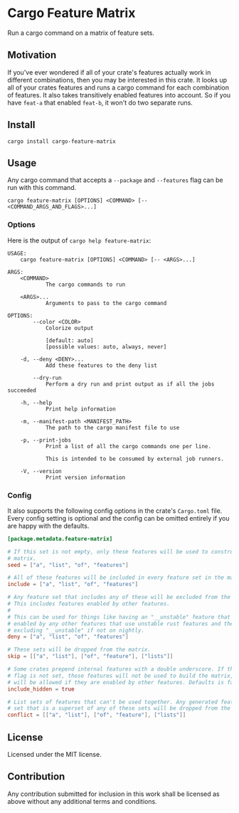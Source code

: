 # Cargo Feature Matrix

Run a cargo command on a matrix of feature sets.

## Motivation

If you've ever wondered if all of your crate's features actually work in
different combinations, then you may be interested in this crate. It looks
up all of your crates features and runs a cargo command for each combination
of features. It also takes transitively enabled features into account. So if
you have `feat-a` that enabled `feat-b`, it won't do two separate runs.

## Install
```shell
cargo install cargo-feature-matrix
```

## Usage

Any cargo command that accepts a `--package` and `--features` flag can be
run with this command.
```shell
cargo feature-matrix [OPTIONS] <COMMAND> [-- <COMMAND_ARGS_AND_FLAGS>...]
```

### Options

Here is the output of `cargo help feature-matrix`:

```text
USAGE:
    cargo feature-matrix [OPTIONS] <COMMAND> [-- <ARGS>...]

ARGS:
    <COMMAND>
            The cargo commands to run

    <ARGS>...
            Arguments to pass to the cargo command

OPTIONS:
        --color <COLOR>
            Colorize output

            [default: auto]
            [possible values: auto, always, never]

    -d, --deny <DENY>...
            Add these features to the deny list

        --dry-run
            Perform a dry run and print output as if all the jobs succeeded

    -h, --help
            Print help information

    -m, --manifest-path <MANIFEST_PATH>
            The path to the cargo manifest file to use

    -p, --print-jobs
            Print a list of all the cargo commands one per line.

            This is intended to be consumed by external job runners.

    -V, --version
            Print version information
```

### Config

It also supports the following config options in the crate's `Cargo.toml` file.
Every config setting is optional and the config can be omitted entirely if you
are happy with the defaults.

```toml
[package.metadata.feature-matrix]

# If this set is not empty, only these features will be used to construct the
# matrix.
seed = ["a", "list", "of", "features"]

# All of these features will be included in every feature set in the matrix.
include = ["a", "list", "of", "features"]

# Any feature set that includes any of these will be excluded from the matrix.
# This includes features enabled by other features.
#
# This can be used for things like having an "__unstable" feature that gets
# enabled by any other features that use unstable rust features and then
# excluding "__unstable" if not on nightly.
deny = ["a", "list", "of", "features"]

# These sets will be dropped from the matrix.
skip = [["a", "list"], ["of", "feature"], ["lists"]]

# Some crates prepend internal features with a double underscore. If this
# flag is not set, those features will not be used to build the matrix, but
# will be allowed if they are enabled by other features. Defaults is false
include_hidden = true

# List sets of features that can't be used together. Any generated feature
# set that is a superset of any of these sets will be dropped from the matrix.
conflict = [["a", "list"], ["of", "feature"], ["lists"]]
```

## License

Licensed under the MIT license.

## Contribution

Any contribution submitted for inclusion in this work shall be licensed as
above without any additional terms and conditions.
